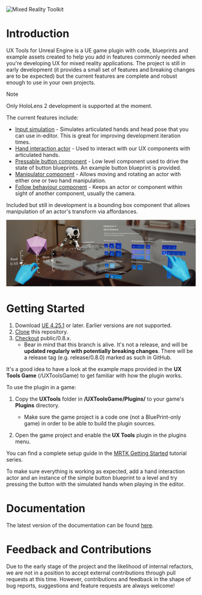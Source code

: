 ![Mixed Reality Toolkit](Docs/Images/MRTK_Unreal_UXT_Banner_Rounded.png)

# Introduction

UX Tools for Unreal Engine is a UE game plugin with code, blueprints and example assets created to help you add in features commonly needed when you're developing UX for mixed reality applications. The project is still in early development (it provides a small set of features and breaking changes are to be expected) but the current features are complete and robust enough to use in your own projects.  

> [!NOTE]
> Only HoloLens 2 development is supported at the moment. 

The current features include:
- [Input simulation](Docs/InputSimulation.md) - Simulates articulated hands and head pose that you can use in-editor. This is great for improving development iteration times.
- [Hand interaction actor](Docs/HandInteraction.md) - Used to interact with our UX components with articulated hands.
- [Pressable button component](Docs/PressableButton.md) - Low level component used to drive the state of button blueprints. An example button blueprint is provided.
- [Manipulator component](Docs/Manipulator.md) - Allows moving and rotating an actor with either one or two hand manipulation.
- [Follow behaviour component](Docs/FollowComponent.md) - Keeps an actor or component within sight of another component, usually the camera.

Included but still in development is a bounding box component that allows manipulation of an actor's transform via affordances.

![Features](Docs/Images/Features.png)


# Getting Started

1. Download [UE 4.25.1](https://www.unrealengine.com/get-now) or later. Earlier versions are not supported.
1. [Clone](https://help.github.com/en/desktop/contributing-to-projects/cloning-a-repository-from-github-to-github-desktop) this repository.
1. [Checkout](https://help.github.com/en/desktop/contributing-to-projects/switching-between-branches) public/0.8.x. 
    * Bear in mind that this branch is alive. It's not a release, and will be **updated regularly with potentially breaking changes**. There will be a release tag (e.g. release/0.8.0) marked as such in GitHub.

It's a good idea to have a look at the example maps provided in the **UX Tools Game** (/UXToolsGame) to get familiar with how the plugin works.

To use the plugin in a game:
1. Copy the **UXTools** folder in **/UXToolsGame/Plugins/** to your game's **Plugins** directory. 
    * Make sure the game project is a code one (not a BluePrint-only game) in order to be able to build the plugin sources.

2. Open the game project and enable the **UX Tools** plugin in the plugins menu.

You can find a complete setup guide in the [MRTK Getting Started](https://docs.microsoft.com/windows/mixed-reality/unreal-uxt-ch1) tutorial series.

To make sure everything is working as expected, add a hand interaction actor and an instance of the simple button blueprint to a level and try pressing the button with the simulated hands when playing in the editor.

# Documentation

The latest version of the documentation can be found [here](https://microsoft.github.io/MixedReality-UXTools-Unreal).

# Feedback and Contributions

Due to the early stage of the project and the likelihood of internal refactors, we are not in a position to accept external contributions through pull requests at this time. However, contributions and feedback in the shape of bug reports, suggestions and feature requests are always welcome!
